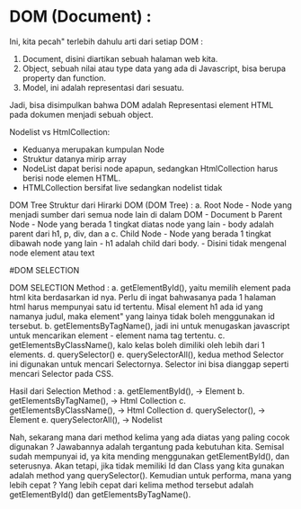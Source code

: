 # DOM (Document) :

Ini, kita pecah" terlebih dahulu arti dari setiap DOM :
<ol>
  <li>Document, disini diartikan sebuah halaman web kita.</li>
  <li>Object, sebuah nilai atau type data yang ada di Javascript, bisa berupa property dan function.</li>
  <li>Model, ini adalah representasi dari sesuatu.</li>
</ol>  

Jadi, bisa disimpulkan bahwa DOM adalah Representasi element HTML pada dokumen menjadi sebuah object.

Nodelist vs HtmlCollection:
- Keduanya merupakan kumpulan Node
- Struktur datanya mirip array
- NodeList dapat berisi node apapun, sedangkan HtmlCollection harus berisi node elemen HTML.
- HTMLCollection bersifat live sedangkan nodelist tidak

DOM Tree
Struktur dari Hirarki DOM (DOM Tree) :
a. Root Node
    - Node yang menjadi sumber dari semua node lain di dalam DOM
    - Document
b Parent Node
    - Node yang berada 1 tingkat diatas node yang lain
    - body adalah parent dari h1, p, div, dan a
c. Child Node
    - Node yang berada 1 tingkat dibawah node yang lain
    - h1 adalah child dari body.
    - Disini tidak mengenal node element atau text

#DOM SELECTION

DOM SELECTION Method :
a. getElementById(), yaitu memilih element pada html kita berdasarkan id nya. Perlu di ingat bahwasanya pada 1 halaman html harus mempunyai satu id tertentu. Misal element h1 ada id yang namanya judul, maka element" yang lainya tidak boleh menggunakan id tersebut.
b. getElementsByTagName(), jadi ini untuk menugaskan javascript untuk mencarikan element - element nama tag tertentu.
c. getElementsByClassName(), kalo kelas boleh dimiliki oleh lebih dari 1 elements.
d. querySelector()
e. querySelectorAll(), kedua method Selector ini digunakan untuk mencari Selectornya. Selector ini bisa dianggap seperti mencari Selector pada CSS.

Hasil dari Selection Method :
a. getElementById(), -> Element
b. getElementsByTagName(), -> Html Collection
c. getElementsByClassName(), -> Html Collection
d. querySelector(), -> Element
e. querySelectorAll(), -> Nodelist

Nah, sekarang mana dari method kelima yang ada diatas yang paling cocok digunakan ? Jawabannya adalah tergantung pada kebutuhan kita. Semisal sudah mempunyai id, ya kita mending menggunakan getElementById(), dan seterusnya. Akan tetapi, jika tidak memiliki Id dan Class yang kita gunakan adalah method yang querySelector(). Kemudian untuk performa, mana yang lebih cepat ? Yang lebih cepat dari kelima method tersebut adalah getElementById() dan getElementsByTagName().